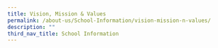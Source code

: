 ```yaml
---
title: Vision, Mission & Values
permalink: /about-us/School-Information/vision-mission-n-values/
description: ""
third_nav_title: School Information
---
```

